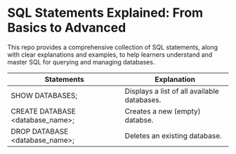 # SQL Statements Explained: From Basics to Advanced

This repo provides a comprehensive collection of SQL statements, along with clear explanations and examples, to help learners understand and master 
SQL for querying and managing databases.

|Statements|Explanation|
| -------- | ----------|
| SHOW DATABASES;| Displays a list of all available databases.|
| CREATE DATABASE <database_name>; | Creates a new (empty) databse. |
| DROP DATABASE <database_name>; | Deletes an existing database. |
